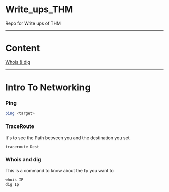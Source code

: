 # Write_ups_THM
Repo for Write ups of THM

***

# Content
[Whois & dig](#Whois-and-dig)

***
# Intro To Networking

### Ping
```bash
ping <target>
```

### TraceRoute 
It's to see the Path between you and the destination you set

```bash
traceroute Dest
```

### Whois and dig
This is a command to know about the Ip you want to
```bash
whois IP
dig Ip
```
